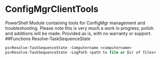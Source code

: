 # ConfigMgrClientTools
PowerShell Module containing tools for ConfigMgr management and troubleshooting.
Please note this is very much a work in progress, polish and additions will be made.
Provided as is, with no warranty or support.
##Functions
Resolve-TaskSequenceState
```ps
ps>Resolve-TaskSequenceState -Computername <computername>
ps>Resolve-TaskSequenceState -LogPath <path to file or Dir of files>
```
